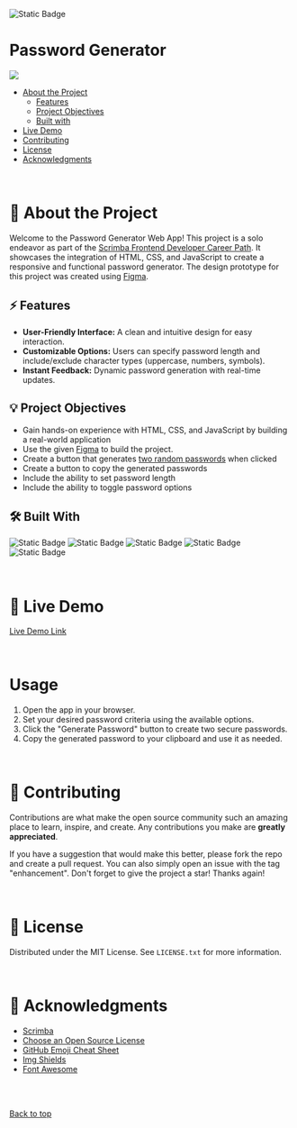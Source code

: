 <a name="top"></a>
![Static Badge](https://img.shields.io/badge/%20sndrt%20-%23c195f1?style=flat)

# Password Generator
![](https://i.postimg.cc/Cx8Scd0W/password-generator.gif)

<!-- TABLE OF CONTENTS -->
- [About the Project](#open_file_folder-about-the-project)
  * [Features](#zap-features) 
  * [Project Objectives](#bulb-project-objectives)
  * [Built with](#hammer_and_wrench-built-with)
- [Live Demo](#rocket-live-demo)
- [Contributing](#handshake-contributing)
- [License](#scroll-license)
- [Acknowledgments](#star2-acknowledgments)

<br>

<!-- ABOUT THE PROJECT -->
# 📂 About the Project
Welcome to the Password Generator Web App! This project is a solo endeavor as part of the [Scrimba Frontend Developer Career Path](https://v2.scrimba.com/the-frontend-developer-career-path-c0j). It showcases the integration of HTML, CSS, and JavaScript to create a responsive and functional password generator. The design prototype for this project was created using [Figma](https://www.figma.com/).

## ⚡ Features
- **User-Friendly Interface:** A clean and intuitive design for easy interaction.
- **Customizable Options:** Users can specify password length and include/exclude character types (uppercase, numbers, symbols).
- **Instant Feedback:** Dynamic password generation with real-time updates.

## 💡 Project Objectives
- Gain hands-on experience with HTML, CSS, and JavaScript by building a real-world application
- Use the given [Figma](https://www.figma.com/design/NEj9JDycMjF3XKXq7swoc9/Random-Password-Generator-(New-version)) to build the project.
- Create a button that generates <ins>two random passwords</ins> when clicked
- Create a button to copy the generated passwords
- Include the ability to set password length
- Include the ability to toggle password options

## 🛠️ Built With
![Static Badge](https://img.shields.io/badge/HTML-%23161b22?style=for-the-badge&logo=html5&logoColor=%23E34F26)
![Static Badge](https://img.shields.io/badge/CSS-%23161b22?style=for-the-badge&logo=css3&logoColor=%231572B6)
![Static Badge](https://img.shields.io/badge/Javascript-%23161b22?style=for-the-badge&logo=javascript&logoColor=%23F7DF1E)
![Static Badge](https://img.shields.io/badge/Figma-%23161b22?style=for-the-badge&logo=figma&logoColor=figma)
![Static Badge](https://img.shields.io/badge/VS%20Code-%23161b22?style=for-the-badge&logo=visualstudiocode&logoColor=%23007ACC)

<br>

<!-- LIVE DEMO -->
# 🚀 Live Demo
[Live Demo Link](https://github.com/lifeparticle/Markdown-Cheatsheet)

<br>

<!-- USAGE EXAMPLES -->
# Usage
1. Open the app in your browser.
2. Set your desired password criteria using the available options.
3. Click the "Generate Password" button to create two secure passwords.
4. Copy the generated password to your clipboard and use it as needed.

<br>

<!-- CONTRIBUTING -->
# 🤝 Contributing
Contributions are what make the open source community such an amazing place to learn, inspire, and create. Any contributions you make are **greatly appreciated**.

If you have a suggestion that would make this better, please fork the repo and create a pull request. You can also simply open an issue with the tag "enhancement".
Don't forget to give the project a star! Thanks again!

<br>

<!-- LICENSE -->
# 📜 License
Distributed under the MIT License. See `LICENSE.txt` for more information.

<br>

<!-- ACKNOWLEDGMENTS -->
# 🌟 Acknowledgments
* [Scrimba](https://v2.scrimba.com/)
* [Choose an Open Source License](https://choosealicense.com)
* [GitHub Emoji Cheat Sheet](https://www.webpagefx.com/tools/emoji-cheat-sheet)
* [Img Shields](https://shields.io)
* [Font Awesome](https://fontawesome.com)

<br>
<br>

[Back to top](#top)

